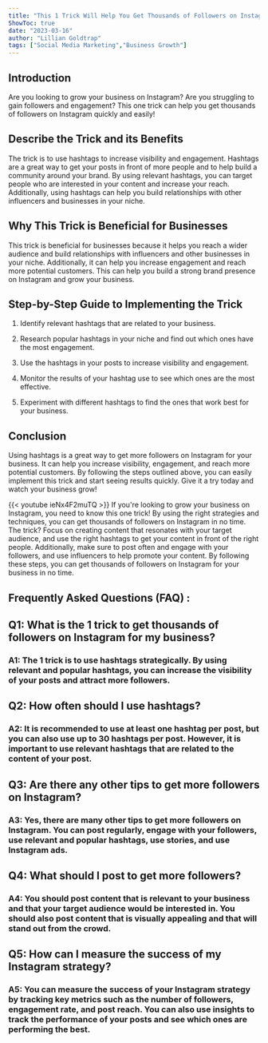 ```yaml
---
title: "This 1 Trick Will Help You Get Thousands of Followers on Instagram for Your Business!"
ShowToc: true 
date: "2023-03-16"
author: "Lillian Goldtrap" 
tags: ["Social Media Marketing","Business Growth"]
---
```

## Introduction

Are you looking to grow your business on Instagram? Are you struggling to gain followers and engagement? This one trick can help you get thousands of followers on Instagram quickly and easily! 

## Describe the Trick and its Benefits

The trick is to use hashtags to increase visibility and engagement. Hashtags are a great way to get your posts in front of more people and to help build a community around your brand. By using relevant hashtags, you can target people who are interested in your content and increase your reach. Additionally, using hashtags can help you build relationships with other influencers and businesses in your niche.

## Why This Trick is Beneficial for Businesses

This trick is beneficial for businesses because it helps you reach a wider audience and build relationships with influencers and other businesses in your niche. Additionally, it can help you increase engagement and reach more potential customers. This can help you build a strong brand presence on Instagram and grow your business.

## Step-by-Step Guide to Implementing the Trick

1. Identify relevant hashtags that are related to your business.

2. Research popular hashtags in your niche and find out which ones have the most engagement.

3. Use the hashtags in your posts to increase visibility and engagement.

4. Monitor the results of your hashtag use to see which ones are the most effective.

5. Experiment with different hashtags to find the ones that work best for your business.

## Conclusion

Using hashtags is a great way to get more followers on Instagram for your business. It can help you increase visibility, engagement, and reach more potential customers. By following the steps outlined above, you can easily implement this trick and start seeing results quickly. Give it a try today and watch your business grow!

{{< youtube ieNx4F2muTQ >}} 
If you're looking to grow your business on Instagram, you need to know this one trick! By using the right strategies and techniques, you can get thousands of followers on Instagram in no time. The trick? Focus on creating content that resonates with your target audience, and use the right hashtags to get your content in front of the right people. Additionally, make sure to post often and engage with your followers, and use influencers to help promote your content. By following these steps, you can get thousands of followers on Instagram for your business in no time.

## Frequently Asked Questions (FAQ) :
<h2>Q1: What is the 1 trick to get thousands of followers on Instagram for my business?</h2>

<h3>A1: The 1 trick is to use hashtags strategically. By using relevant and popular hashtags, you can increase the visibility of your posts and attract more followers.</h3>

<h2>Q2: How often should I use hashtags?</h2>

<h3>A2: It is recommended to use at least one hashtag per post, but you can also use up to 30 hashtags per post. However, it is important to use relevant hashtags that are related to the content of your post.</h3>

<h2>Q3: Are there any other tips to get more followers on Instagram?</h2>

<h3>A3: Yes, there are many other tips to get more followers on Instagram. You can post regularly, engage with your followers, use relevant and popular hashtags, use stories, and use Instagram ads.</h3>

<h2>Q4: What should I post to get more followers?</h2>

<h3>A4: You should post content that is relevant to your business and that your target audience would be interested in. You should also post content that is visually appealing and that will stand out from the crowd.</h3>

<h2>Q5: How can I measure the success of my Instagram strategy?</h2>

<h3>A5: You can measure the success of your Instagram strategy by tracking key metrics such as the number of followers, engagement rate, and post reach. You can also use insights to track the performance of your posts and see which ones are performing the best.</h3>





